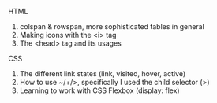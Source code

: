 HTML
1. colspan & rowspan, more sophisticated tables in general
2. Making icons with the <i\> tag
3. The <head\> tag and its usages

CSS
1. The different link states (link, visited, hover, active)
2. How to use ~/+/>, specifically I used the child selector (>)
3. Learning to work with CSS Flexbox (display: flex)